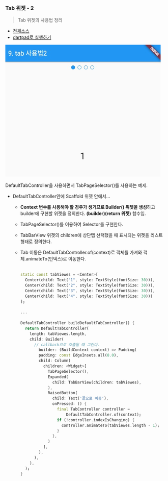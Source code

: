 ### Tab 위젯 - 2 
> Tab 위젯의 사용법 정리

- [전체소스](../../lib/basic/TabExample2.dart)
- [dartpad로 실행하기](https://dartpad.dev/12e91713c98fe054f9d57f7901ba7071?null_safety=true)

![](../images/TabExample2.jpg)

DefaultTabController을 사용하면서 TabPageSelector()를 사용하는 예제. 

- DefaultTabController안에 Scaffold 위젯 안에서...
  - **Context 변수를 사용해야 할 경우가 생기므로 Builder() 위젯을 생성**하고 builder에 구현할 위젯을 정의한다.  **(builder)(return 위젯)** 함수임. 
  - TabPageSelector()를 이용하여 Selector를 구현한다.
  - TabBarView 위젯의 children에 상단탭 선택했을 때 표시되는 위젯을 리스트 형태로 정의한다.
  - Tab 이동은 DefaultTabController.of(context)로 객체를 가져와 객체.animateTo(인덱스)로 이동한다. 

    ~~~dart

    static const tabViewes = <Center>[
      Center(child: Text("1", style: TextStyle(fontSize: 30))),
      Center(child: Text("2", style: TextStyle(fontSize: 30))),
      Center(child: Text("3", style: TextStyle(fontSize: 30))),
      Center(child: Text("4", style: TextStyle(fontSize: 30)))
    ];

    ...

    DefaultTabController buildDefaultTabController() {
      return DefaultTabController(
        length: tabViewes.length,
        child: Builder(
          // callback으로 호출될 때 그린다.
            builder: (BuildContext context) => Padding(
            padding: const EdgeInsets.all(8.0),
            child: Column(
              children: <Widget>[
                TabPageSelector(),
                Expanded(
                  child: TabBarView(children: tabViewes),
                ),
                RaisedButton(
                  child: Text('끝으로 이동'),
                  onPressed: () {
                    final TabController controller =
                        DefaultTabController.of(context);
                    if (!controller.indexIsChanging) {
                      controller.animateTo(tabViewes.length - 1);
                    }
                  },
                )
              ],
            ),
          ),
        ),
      );
    }
    
    ~~~


